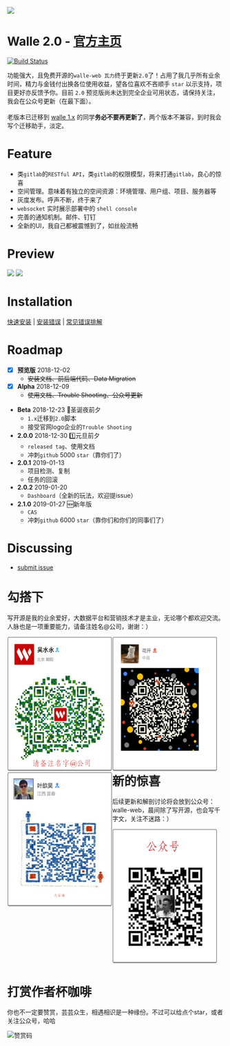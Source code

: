 ![](https://raw.github.com/meolu/walle-web/master/screenshot/logo.jpg)

Walle 2.0 - [官方主页](https://www.walle-web.io)
=========================
[![Build Status](https://travis-ci.org/meolu/walle-web.svg?branch=master)](https://travis-ci.org/meolu/walle-web)

功能强大，且免费开源的`walle-web 瓦力`终于更新`2.0`了！占用了我几乎所有业余时间，精力与金钱付出换各位使用收益，望各位喜欢不吝顺手 `star` 以示支持，项目更好亦反馈予你。目前 `2.0` 预览版尚未达到完全企业可用状态，请保持关注，我会在公众号更新（在最下面）。  
<br>
老版本已迁移到 [walle 1.x](https://github.com/meolu/walle-web-v1.x) 的同学**务必不要再更新了**，两个版本不兼容，到时我会写个迁移助手，淡定。

Feature
=========================
- 类`gitlab`的`RESTful API`，类`gitlab`的权限模型，将来打通`gitlab`，良心的惊喜
- 空间管理。意味着有独立的空间资源：环境管理、用户组、项目、服务器等
- 灰度发布。呼声不断，终于来了
- `websocket` 实时展示部署中的 `shell console`
- 完善的通知机制。邮件、钉钉
- 全新的UI，我自己都被震憾到了，如丝般流畅

Preview
=========================
![](https://raw.github.com/meolu/walle-web/master/screenshot/projects.png)
![](https://raw.github.com/meolu/walle-web/master/screenshot/deploy.png)

Installation
=========================
[快速安装](https://walle-web.io/docs/2/installation.html) | [安装错误](https://walle-web.io/docs/2/install-error.html) | [常见错误排解](https://walle-web.io/docs/2/troubleshooting.html)

Roadmap
=========================
- [x] **预览版**  2018-12-02
    - ~~安装文档、前后端代码、Data Migration~~
- [x] **Alpha** 2018-12-09
    - ~~使用文档、Trouble Shooting、公众号更新~~
- **Beta** 2018-12-23 :santa:圣诞夜前夕
    - `1.x`迁移到`2.0`脚本
    - 接受官网logo企业的`Trouble Shooting`
- **2.0.0**  2018-12-30 :one:元旦前夕
    - `released tag`、使用文档
    - 冲刺`github` 5000 `star`（靠你们了）
- **2.0.1**  2019-01-13
    - 项目检测、复制
    - 任务的回滚
- **2.0.2**  2019-01-20
    - `Dashboard`（全新的玩法，欢迎提issue）
- **2.1.0**  2019-01-27 :new:新年版
    - `CAS`
    - 冲刺`github` 6000 `star`（靠你们和你们的同事们了）


Discussing
=========================
- [submit issue](https://github.com/meolu/walle-web/issues/new)


勾搭下
=========================
写开源是我的业余爱好，大数据平台和营销技术才是主业，无论哪个都欢迎交流。  
人脉也是一项重要能力，请备注姓名@公司，谢谢：）

<img src="https://raw.githubusercontent.com/meolu/walle-web/master/screenshot/weixin-wushuiyong.jpg" width="244" height="314" alt="吴水永微信" align=left />

<img src="https://raw.githubusercontent.com/meolu/walle-web/master/screenshot/weixin-huakai.jpg" width="244" height="314" alt="花开微信" align=left />

<img src="https://raw.githubusercontent.com/meolu/walle-web/master/screenshot/weixin-ye.jpg" width="244" height="314" alt="叶歆昊微信" align=left />


<br><br><br><br><br><br><br><br><br><br><br><br><br><br>

新的惊喜
=========================
后续更新和解剖讨论将会放到公众号：walle-web，晨间除了写开源，也会写千字文，关注不迷路：）

<img src="https://raw.githubusercontent.com/meolu/walle-web/master/screenshot/wechat-gzh.jpg" width="244" height="314" alt="公众号 walle-web" />


打赏作者杯咖啡
=========================
你也不一定要赞赏，芸芸众生，相遇相识是一种缘份。不过可以给点个star，或者关注公众号，哈哈

<img src="https://raw.githubusercontent.com/meolu/walle-web/master/screenshot/appreciation-wechat.jpg" width="220" height="220" alt="赞赏码" />
